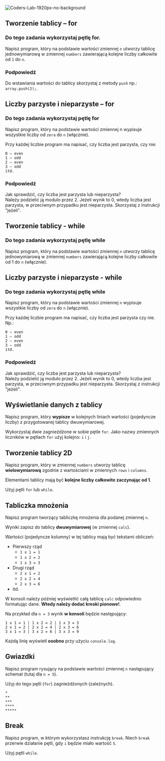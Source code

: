 ![Coders-Lab-1920px-no-background](https://user-images.githubusercontent.com/30623667/104709387-2b7ac180-571f-11eb-9b94-517aa6d501c9.png)



## Tworzenie tablicy – for

### Do tego zadania wykorzystaj pętlę for.

Napisz program, który na podstawie wartości zmiennej `n` utworzy tablicę jednowymiarową w zmiennej `numbers` zawierającą kolejne liczby całkowite od `1` do `n`.

### Podpowiedź
Do wstawiania wartości do tablicy skorzystaj z metody `push` np.: `array.push(2);`.



## Liczby parzyste i nieparzyste – for  

### Do tego zadania wykorzystaj pętlę for

Napisz program, który na podstawie wartości zmiennej n wypisuje wszystkie liczby od `zera` do `n` (włącznie).
 
Przy każdej liczbie program ma napisać, czy liczba jest parzysta, czy nie:

```
0 – even
1 – odd
2 – even
3 – odd
itd.
```
   
   
### Podpowiedź

Jak sprawdzić, czy liczba jest parzysta lub nieparzysta?  
Należy podzielić ją modulo przez 2. Jeżeli wynik to 0, wtedy liczba jest parzysta, w przeciwnym przypadku jest nieparzysta. Skorzystaj z instrukcji "jeżeli".



## Tworzenie tablicy - while

### Do tego zadania wykorzystaj pętlę while

Napisz program, który na podstawie wartości zmiennej `n` utworzy tablicę jednowymiarową w zmiennej `numbers` zawierającą kolejne liczby całkowite od 1 do `n` (włącznie).



## Liczby parzyste i nieparzyste - while

### Do tego zadania wykorzystaj pętlę while

Napisz program, który na podstawie wartości zmiennej `n` wypisuje wszystkie liczby od `zera` do `n` (włącznie).
 
Przy każdej liczbie program ma napisać, czy liczba jest parzysta czy nie. Np.:

```
0 – even
1 – odd
2 – even
3 – odd
itd.
```
   
   
### Podpowiedź

Jak sprawdzić, czy liczba jest parzysta lub nieparzysta?  
Należy podzielić ją modulo przez 2. Jeżeli wynik to 0, wtedy liczba jest parzysta, w przeciwnym przypadku jest nieparzysta. Skorzystaj z instrukcji "jeżeli".



## Wyświetlanie danych z tablicy

Napisz program, który **wypisze** w kolejnych liniach wartości (pojedyncze liczby) z przygotowanej tablicy dwuwymiarowej.

Wykorzystaj dwie zagnieżdżone w sobie pętle `for`.
Jako nazwy zmiennych liczników w pętlach `for` użyj kolejno: `i` i `j`.

## Tworzenie tablicy 2D

Napisz program, który w zmiennej `numbers` utworzy tablicę **wielowymiarową** zgodnie z wartościami w zmiennych `rows` i `columns`.

Elementami tablicy mają być **kolejne liczby całkowite zaczynając od 1**.

Użyj pętli `for` lub `while`.


## Tabliczka mnożenia

Napisz program tworzący tabliczkę mnożenia dla podanej zmiennej `n`.
 
Wyniki zapisz do tablicy **dwuwymiarowej** (w zmiennej `calc`).

Wartości (pojedyncze kolumny) w tej tablicy mają być tekstami obliczeń:

- Pierwszy rząd
    - `1 x 1 = 1`
    - `1 x 2 = 2`
    - `1 x 3 = 3`
- Drugi rząd
    - `2 x 1 = 2`
    - `2 x 2 = 4`
    - `2 x 3 = 6`
- itd.
 

W konsoli należy później wyświetlić całą tablicę `calc` odpowiednio formatując dane. **Wtedy należy dodać kreski pionowe!**.

Na przykład dla `n = 3` wynik **w konsoli** będzie następujący:
```
1 x 1 = 1 | 1 x 2 = 2 | 1 x 3 = 3
2 x 1 = 2 | 2 x 2 = 4 | 2 x 3 = 6
3 x 1 = 3 | 3 x 2 = 6 | 3 x 3 = 9
```

Każdą linię wyświetl **osobno** przy użyciu `console.log`.

## Gwiazdki

Napisz program rysujący na podstawie wartości zmiennej `n` następujący schemat (tutaj dla `n = 5`).

Użyj do tego pętli (`for`) zagnieżdżonych (zależnych).

```
*
**
***
****
*****
```



## Break

Napisz program, w którym wykorzystasz instrukcję `break`. Niech `break` przerwie działanie pętli, gdy `i` będzie miało wartość `5`.

Użyj pętli `while`.